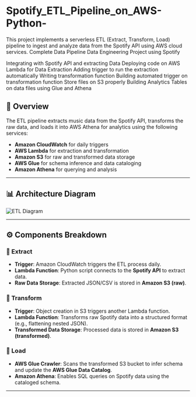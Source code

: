 # Spotify_ETL_Pipeline_on_AWS-Python-

This project implements a serverless ETL (Extract, Transform, Load) pipeline to ingest and analyze data from the Spotify API using AWS cloud services.
Complete Data Pipeline Data Engineering Project using Spotify

Integrating with Spotify API and extracting Data
Deploying code on AWS Lambda for Data Extraction
Adding trigger to run the extraction automatically
Writing transformation function
Building automated trigger on transformation function
Store files on S3 properly
Building Analytics Tables on data files using Glue and Athena

## 📌 Overview

The ETL pipeline extracts music data from the Spotify API, transforms the raw data, and loads it into AWS Athena for analytics using the following services:

- **Amazon CloudWatch** for daily triggers
- **AWS Lambda** for extraction and transformation
- **Amazon S3** for raw and transformed data storage
- **AWS Glue** for schema inference and data cataloging
- **Amazon Athena** for querying and analysis

---

## 📊 Architecture Diagram

![ETL Diagram](./Screenshot%202025-07-21%20at%209.00.13 PM.png)

---

## ⚙️ Components Breakdown

### 🔹 Extract

- **Trigger**: Amazon CloudWatch triggers the ETL process daily.
- **Lambda Function**: Python script connects to the **Spotify API** to extract data.
- **Raw Data Storage**: Extracted JSON/CSV is stored in **Amazon S3 (raw)**.

### 🔹 Transform

- **Trigger**: Object creation in S3 triggers another Lambda function.
- **Lambda Function**: Transforms raw Spotify data into a structured format (e.g., flattening nested JSON).
- **Transformed Data Storage**: Processed data is stored in **Amazon S3 (transformed)**.

### 🔹 Load

- **AWS Glue Crawler**: Scans the transformed S3 bucket to infer schema and update the **AWS Glue Data Catalog**.
- **Amazon Athena**: Enables SQL queries on Spotify data using the cataloged schema.

---

